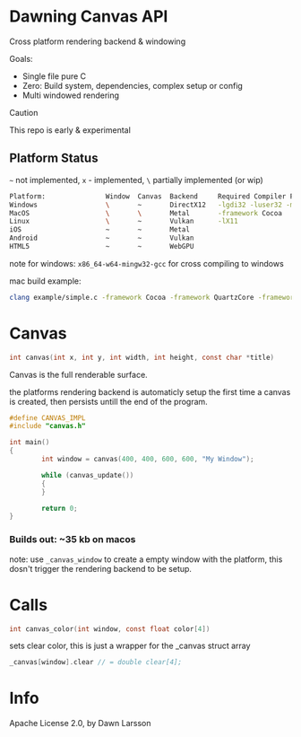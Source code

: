 # Dawning Canvas API
Cross platform rendering backend & windowing

Goals:
- Single file pure C
- Zero: Build system, dependencies, complex setup or config
- Multi windowed rendering

> [!CAUTION]
> This repo is early & experimental

##  Platform Status
`~` not implemented, `x` - implemented, `\` partially implemented (or wip)
```sh
Platform:               Window  Canvas  Backend     Required Compiler Flags
Windows                 \       ~       DirectX12   -lgdi32 -luser32 -mwindows -ldwmapi
MacOS                   \       \       Metal       -framework Cocoa
Linux                   \       ~       Vulkan      -lX11
iOS                     ~       ~       Metal
Android                 ~       ~       Vulkan
HTML5                   ~       ~       WebGPU
```
note for windows: `x86_64-w64-mingw32-gcc` for cross compiling to windows

mac build example:
```sh
clang example/simple.c -framework Cocoa -framework QuartzCore -framework Metal
```
# Canvas
```c
int canvas(int x, int y, int width, int height, const char *title)
```
Canvas is the full renderable surface.

the platforms rendering backend is automaticly setup the first time a canvas is created, then persists untill the end of the program.

```c
#define CANVAS_IMPL
#include "canvas.h"

int main()
{
        int window = canvas(400, 400, 600, 600, "My Window");

        while (canvas_update())
        {
        }

        return 0;
}
```
### Builds out: ~35 kb on macos

note: use `_canvas_window` to create a empty window with the platform, this dosn't trigger the rendering backend to be setup.

# Calls

```c
int canvas_color(int window, const float color[4])
```
sets clear color, this is just a wrapper for the _canvas struct array
```c
_canvas[window].clear // = double clear[4];
```

# Info
Apache License 2.0, by Dawn Larsson
